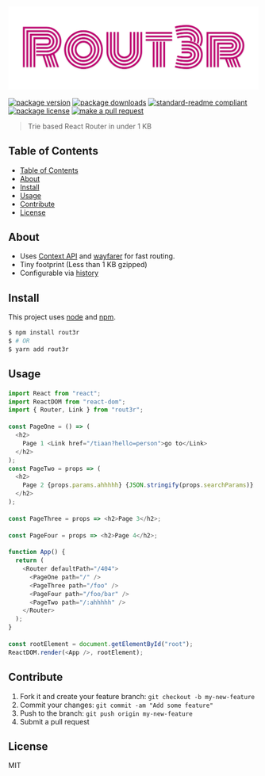 
<div align="center">
  <img src="header.png" alt="rout3r">
</div>

[![package version](https://img.shields.io/npm/v/rout3r.svg?style=flat-square)](https://npmjs.org/package/rout3r)
[![package downloads](https://img.shields.io/npm/dm/rout3r.svg?style=flat-square)](https://npmjs.org/package/rout3r)
[![standard-readme compliant](https://img.shields.io/badge/readme%20style-standard-brightgreen.svg?style=flat-square)](https://github.com/RichardLitt/standard-readme)
[![package license](https://img.shields.io/npm/l/rout3r.svg?style=flat-square)](https://npmjs.org/package/rout3r)
[![make a pull request](https://img.shields.io/badge/PRs-welcome-brightgreen.svg?style=flat-square)](http://makeapullrequest.com)

> Trie based React Router in under 1 KB

## Table of Contents

- [Table of Contents](#table-of-contents)
- [About](#about)
- [Install](#install)
- [Usage](#usage)
- [Contribute](#contribute)
- [License](#license)

## About

- Uses [Context API](https://reactjs.org/docs/context.html) and [wayfarer](https://www.npmjs.com/package/wayfarer) for fast routing.
- Tiny footprint (Less than 1 KB gzipped)
- Configurable via [history](https://www.npmjs.com/package/history)

## Install

This project uses [node](https://nodejs.org) and [npm](https://www.npmjs.com).

```sh
$ npm install rout3r
$ # OR
$ yarn add rout3r
```

## Usage

```js
import React from "react";
import ReactDOM from "react-dom";
import { Router, Link } from "rout3r";

const PageOne = () => (
  <h2>
    Page 1 <Link href="/tiaan?hello=person">go to</Link>
  </h2>
);
const PageTwo = props => (
  <h2>
    Page 2 {props.params.ahhhhh} {JSON.stringify(props.searchParams)}
  </h2>
);

const PageThree = props => <h2>Page 3</h2>;

const PageFour = props => <h2>Page 4</h2>;

function App() {
  return (
    <Router defaultPath="/404">
      <PageOne path="/" />
      <PageThree path="/foo" />
      <PageFour path="/foo/bar" />
      <PageTwo path="/:ahhhhh" />
    </Router>
  );
}

const rootElement = document.getElementById("root");
ReactDOM.render(<App />, rootElement);


```

## Contribute

1. Fork it and create your feature branch: `git checkout -b my-new-feature`
2. Commit your changes: `git commit -am "Add some feature"`
3. Push to the branch: `git push origin my-new-feature`
4. Submit a pull request

## License

MIT
